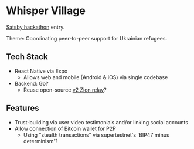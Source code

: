 # Whisper Village

[Satsby hackathon](https://www.thrillerbitcoin.com/satsx-hackathon-2022/) entry.

Theme: Coordinating peer-to-peer support for Ukrainian refugees.

## Tech Stack
- React Native via Expo
  - Allows web and mobile (Android & iOS) via single codebase
- Backend: Go?
  - Reuse open-source [v2 Zion relay](https://github.com/getzion/relay)?

## Features
- Trust-building via user video testimonials and/or linking social accounts
- Allow connection of Bitcoin wallet for P2P
  - Using "stealth transactions" via supertestnet's 'BIP47 minus determinism'?
